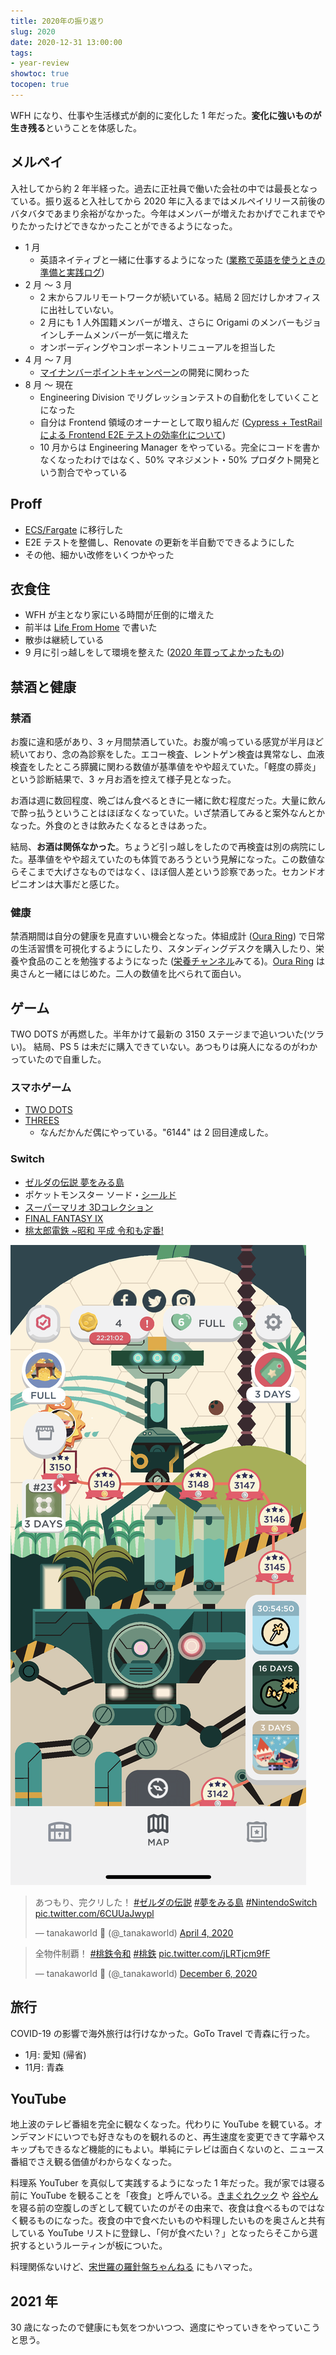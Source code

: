 ```yaml
---
title: 2020年の振り返り
slug: 2020
date: 2020-12-31 13:00:00
tags:
- year-review
showtoc: true
tocopen: true
---
```


WFH になり、仕事や生活様式が劇的に変化した 1 年だった。**変化に強いものが生き残る**ということを体感した。

## メルペイ

入社してから約 2 年半経った。過去に正社員で働いた会社の中では最長となっている。振り返ると入社してから 2020 年に入るまではメルペイリリース前後のバタバタであまり余裕がなかった。今年はメンバーが増えたおかげでこれまでやりたかったけどできなかったことができるようになった。

- 1 月
    - 英語ネイティブと一緒に仕事するようになった ([業務で英語を使うときの準備と実践ログ](/english-2020/))
- 2 月 〜 3 月
    - 2 末からフルリモートワークが続いている。結局 2 回だけしかオフィスに出社していない。
    - 2 月にも 1 人外国籍メンバーが増え、さらに Origami のメンバーもジョインしチームメンバーが一気に増えた
    - オンボーディングやコンポーネントリニューアルを担当した
- 4 月 〜 7 月
    - [マイナンバーポイントキャンペーン](https://jp-news.mercari.com/2020/07/03/mynumber/)の開発に関わった
- 8 月 〜 現在
    - Engineering Division でリグレッションテストの自動化をしていくことになった
    - 自分は Frontend 領域のオーナーとして取り組んだ ([Cypress + TestRail による Frontend E2E テストの効率化について](https://engineering.mercari.com/blog/entry/20201207-cypress-testrail-frontend-e2e-automation/))
    - 10 月からは Engineering Manager をやっている。完全にコードを書かなくなったわけではなく、50% マネジメント・50% プロダクト開発という割合でやっている

## Proff

- [ECS/Fargate](/revamp-proff-io-infra-ecs-fargate/) に移行した
- E2E テストを整備し、Renovate の更新を半自動でできるようにした
- その他、細かい改修をいくつかやった

## 衣食住

- WFH が主となり家にいる時間が圧倒的に増えた
- 前半は [Life From Home](/life-from-home-covid-19/) で書いた
- 散歩は継続している
- 9 月に引っ越しをして環境を整えた ([2020 年買ってよかったもの](/the-best-things-2020/))

## 禁酒と健康

### 禁酒

お腹に違和感があり、3 ヶ月間禁酒していた。お腹が鳴っている感覚が半月ほど続いており、念の為診察をした。エコー検査、レントゲン検査は異常なし、血液検査をしたところ膵臓に関わる数値が基準値をやや超えていた。「軽度の膵炎」という診断結果で、3 ヶ月お酒を控えて様子見となった。

お酒は週に数回程度、晩ごはん食べるときに一緒に飲む程度だった。大量に飲んで酔っ払うということはほぼなくなっていた。いざ禁酒してみると案外なんとかなった。外食のときは飲みたくなるときはあった。

結局、**お酒は関係なかった**。ちょうど引っ越しをしたので再検査は別の病院にした。基準値をやや超えていたのも体質であろうという見解になった。この数値ならそこまで大げさなものではなく、ほぼ個人差という診察であった。セカンドオピニオンは大事だと感じた。

### 健康

禁酒期間は自分の健康を見直すいい機会となった。体組成計 ([Oura Ring](/the-best-things-2020/#8-Oura-Ring)) で日常の生活習慣を可視化するようにしたり、スタンディングデスクを購入したり、栄養や食品のことを勉強するようになった ([栄養チャンネル](https://www.youtube.com/channel/UCrPCzN6HOfK7FY2NJmKBeWg)みてる)。[Oura Ring](/the-best-things-2020/#8-Oura-Ring) は奥さんと一緒にはじめた。二人の数値を比べられて面白い。

## ゲーム

TWO DOTS が再燃した。半年かけて最新の 3150 ステージまで追いついた(ツラい)。
結局、PS 5 は未だに購入できていない。あつもりは廃人になるのがわかっていたので自重した。

### スマホゲーム

- [TWO DOTS](https://www.dots.co/twodots/)
- [THREES](https://asherv.com/threes/)
  - なんだかんだ偶にやっている。"6144" は 2 回目達成した。

### Switch

- [ゼルダの伝説 夢をみる島](https://amzn.to/3rLbbP7)
- ポケットモンスター ソード・[シールド](https://amzn.to/3n6AAz9)
- [スーパーマリオ 3Dコレクション](https://amzn.to/34Y2EP9)
- [FINAL FANTASY IX](https://amzn.to/3rLqPdz)
- [桃太郎電鉄 ~昭和 平成 令和も定番!](https://amzn.to/2X4m6VT)

![two-dots-2020.PNG](/images/2020-12-31-2020/two-dots-2020.PNG 'two-dots-2020.PNG')

<blockquote class="twitter-tweet"><p lang="ja" dir="ltr">あつもり、完クリした！ <a href="https://twitter.com/hashtag/%E3%82%BC%E3%83%AB%E3%83%80%E3%81%AE%E4%BC%9D%E8%AA%AC?src=hash&amp;ref_src=twsrc%5Etfw">#ゼルダの伝説</a> <a href="https://twitter.com/hashtag/%E5%A4%A2%E3%82%92%E3%81%BF%E3%82%8B%E5%B3%B6?src=hash&amp;ref_src=twsrc%5Etfw">#夢をみる島</a> <a href="https://twitter.com/hashtag/NintendoSwitch?src=hash&amp;ref_src=twsrc%5Etfw">#NintendoSwitch</a> <a href="https://t.co/6CUUaJwypl">pic.twitter.com/6CUUaJwypl</a></p>&mdash; tanakaworld 🧢 (@_tanakaworld) <a href="https://twitter.com/_tanakaworld/status/1246374301478948869?ref_src=twsrc%5Etfw">April 4, 2020</a></blockquote>
<blockquote class="twitter-tweet"><p lang="ja" dir="ltr">全物件制覇！ <a href="https://twitter.com/hashtag/%E6%A1%83%E9%89%84%E4%BB%A4%E5%92%8C?src=hash&amp;ref_src=twsrc%5Etfw">#桃鉄令和</a> <a href="https://twitter.com/hashtag/%E6%A1%83%E9%89%84?src=hash&amp;ref_src=twsrc%5Etfw">#桃鉄</a> <a href="https://t.co/jLRTjcm9fF">pic.twitter.com/jLRTjcm9fF</a></p>&mdash; tanakaworld 🧢 (@_tanakaworld) <a href="https://twitter.com/_tanakaworld/status/1335431142971883524?ref_src=twsrc%5Etfw">December 6, 2020</a></blockquote>

## 旅行

COVID-19 の影響で海外旅行は行けなかった。GoTo Travel で青森に行った。

- 1月: 愛知 (帰省)
- 11月: 青森

## YouTube

地上波のテレビ番組を完全に観なくなった。代わりに YouTube を観ている。オンデマンドにいつでも好きなものを観れるのと、再生速度を変更できて字幕やスキップもできるなど機能的にもよい。単純にテレビは面白くないのと、ニュース番組でさえ観る価値がわからなくなった。

料理系 YouTuber を真似して実践するようになった 1 年だった。我が家では寝る前に YouTube を観ることを「夜食」と呼んでいる。[きまぐれクック](https://www.youtube.com/user/toruteli) や [谷やん](https://www.youtube.com/channel/UC1-4AnMxkLXLNL3-7UJ4KTQ) を寝る前の空腹しのぎとして観ていたのがその由来で、夜食は食べるものではなく観るものになった。夜食の中で食べたいものや料理したいものを奥さんと共有している YouTube リストに登録し、「何が食べたい？」となったらそこから選択するというルーティンが板についた。 

料理関係ないけど、[宋世羅の羅針盤ちゃんねる](https://www.youtube.com/channel/UCKa_NCzd8zhw3m3eDJojHAQ) にもハマった。

## 2021 年

30 歳になったので健康にも気をつかいつつ、適度にやっていきをやっていこうと思う。


<script async src="https://platform.twitter.com/widgets.js" charset="utf-8"></script>
